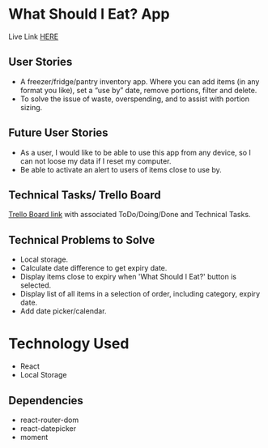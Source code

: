 # What Should I Eat? App

Live Link [HERE](vast-pets.surge.sh)
## User Stories
* A freezer/fridge/pantry inventory app. Where you can add items (in any format you like), set a “use by” date, remove portions, filter and delete.
* To solve the issue of waste, overspending,  and to assist with portion sizing. 

## Future User Stories
* As a user, I would like to be able to use this app from any device, so I can not loose my data if I reset my computer. 
* Be able to activate an alert to users of items close to use by. 

## Technical Tasks/ Trello Board
[Trello Board link](https://trello.com/b/evmWHjQg/what-should-i-eat) with associated ToDo/Doing/Done and Technical Tasks.

## Technical Problems to Solve
* Local storage.
* Calculate date difference to get expiry date.
* Display items close to expiry when 'What Should I Eat?' button is selected. 
* Display list of all items in a selection of order, including category, expiry date. 
* Add date picker/calendar.

# Technology Used
* React
* Local Storage

## Dependencies
* react-router-dom
* react-datepicker
* moment

